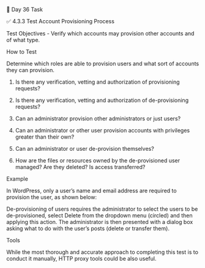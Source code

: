 🎯 Day 36 Task


✅ 4.3.3 Test Account Provisioning Process


Test Objectives - Verify which accounts may provision other accounts and of what type.

How to Test


Determine which roles are able to provision users and what sort of accounts they can provision.

1. Is there any verification, vetting and authorization of provisioning requests?

3. Is there any verification, vetting and authorization of de-provisioning requests?
 
5. Can an administrator provision other administrators or just users?

7. Can an administrator or other user provision accounts with privileges greater than their own?
 
9. Can an administrator or user de-provision themselves?

11. How are the files or resources owned by the de-provisioned user managed? Are they deleted? Is access transferred?

Example


In WordPress, only a user’s name and email address are required to provision the user, as shown below:


De-provisioning of users requires the administrator to select the users to be de-provisioned, select Delete from the dropdown menu (circled) and then applying this action. The administrator is then presented with a dialog box asking what to do with the user’s posts (delete or transfer them).


Tools


While the most thorough and accurate approach to completing this test is to conduct it manually, HTTP proxy tools could be also useful.

